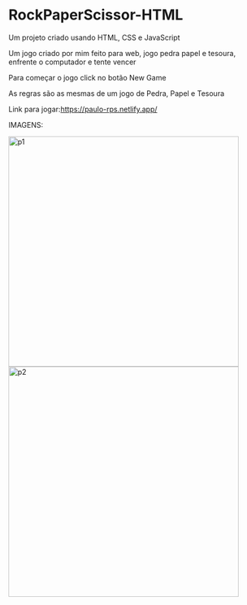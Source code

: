 # RockPaperScissor-HTML

Um projeto criado usando HTML, CSS e JavaScript

Um jogo criado por mim feito para web, jogo pedra papel e tesoura, enfrente o computador e tente vencer

Para começar o jogo click no botão New Game

As regras são as mesmas de um jogo de Pedra, Papel e Tesoura

Link para jogar:https://paulo-rps.netlify.app/

IMAGENS:


<img width="453" alt="p1" src="https://github.com/paulo-zx/RockPaperScissor-HTML/assets/17910800/a07bf329-e4a6-467e-a35e-2cb741515b6f">

<img width="453" alt="p2" src="https://github.com/paulo-zx/RockPaperScissor-HTML/assets/17910800/9641cf7a-b6d4-4b8f-8834-30865900eaa4">
